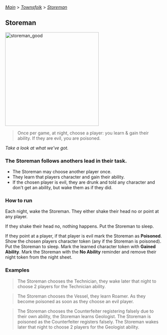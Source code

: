 [*Main*](https://github.com/PowerofMoll/Mining-Timing---A-fancreation-to-Blood-on-the-Clocktower/blob/main) > [_Townsfolk_](https://github.com/PowerofMoll/Mining-Timing---A-fancreation-to-Blood-on-the-Clocktower/blob/main/Townsfolk/README.md) > [_Storeman_](https://github.com/PowerofMoll/Mining-Timing---A-fancreation-to-Blood-on-the-Clocktower/blob/main/Townsfolk/Storeman/README.md)

## Storeman

<img src="https://github.com/user-attachments/assets/42392d0d-2edd-49f5-bf9c-2d667b004c23" alt="storeman_good" width="300" height="300">

> Once per game, at night, choose a player: you learn & gain their ability. If they are evil, you are poisoned.

*Take a look at what we've got.*

### The Storeman follows anothers lead in their task.
- The Storeman may choose another player once.
- They learn that players character and gain their ability.
- If the chosen player is evil, they are drunk and told any character and don't get an ability, but wake them as if they did.

### How to run
Each night, wake the Storeman. They either shake their head no or point at any player.

If they shake their head no, nothing happens. Put the Storeman to sleep.

If they point at a player, if that player is evil mark the Storeman as **Poisoned**. Show the chosen players character token (any if the Storeman is poisoned). Put the Storeman to sleep. Mark the learned character token with **Gained Ability**. Mark the Storeman with the **No Ability** reminder and remove their night token from the night sheet.

### Examples
> The Storeman chooses the Technician, they wake later that night to choose 2 players for the Technician ability.

> The Storeman chooses the Vessel, they learn Roamer. As they become poisoned as soon as they choose an evil player.

> The Storeman chooses the Counterfeiter registering falsely due to their own ability, the Storeman learns Geologist. The Storeman is poisoned as the Counterfeiter registers falsely. The Storeman wakes later that night to choose 2 players for the Geologist ability.
